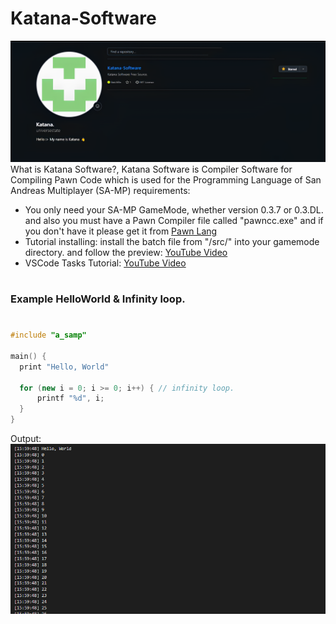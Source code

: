 # Katana-Software
![Katana](Thumbnail.png)
What is Katana Software?, Katana Software is Compiler Software for Compiling Pawn Code which is used for the Programming Language of San Andreas Multiplayer (SA-MP)
requirements:
- You only need your SA-MP GameMode, whether version 0.3.7 or 0.3.DL. and also you must have a Pawn Compiler file called "pawncc.exe" and if you don't have it please get it from [Pawn Lang](https://github.com/pawn-lang/compiler/releases)
- Tutorial installing: install the batch file from "/src/" into your gamemode directory. and follow the preview: [YouTube Video](https://www.youtube.com/watch?v=Xn5ZiOmkCPM)
- VSCode Tasks Tutorial: [YouTube Video](https://youtu.be/D9VTjfzJBBo?si=tHYmBqDBiqEpenN2)
#
### Example HelloWorld & Infinity loop.
#
```cpp
#include "a_samp"

main() {
  print "Hello, World"

  for (new i = 0; i >= 0; i++) { // infinity loop.
      printf "%d", i;
  }
}
```
Output:
![image](loop.png)
